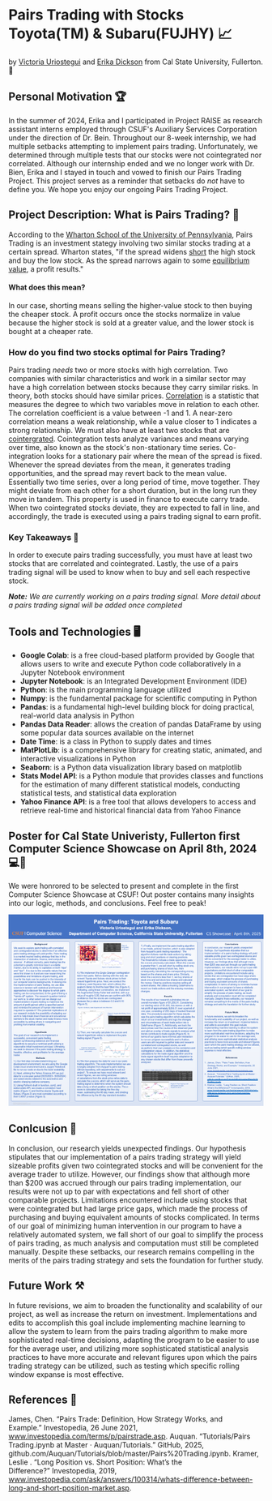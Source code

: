# Pairs Trading with Stocks Toyota(TM) & Subaru(FUJHY) :chart_with_upwards_trend:
by [Victoria Uriostegui](https://www.linkedin.com/in/victoria-uriostegui-3a031a26a) and [Erika Dickson](https://www.linkedin.com/in/erika-dickson?utm_source=share&utm_campaign=share_via&utm_content=profile&utm_medium=ios_app) from Cal State University, Fullerton. :elephant:

## Personal Motivation :trophy:
In the summer of 2024, Erika and I participated in Project RAISE as research assistant interns employed through CSUF's Auxiliary Services Corporation under the direction of Dr. Bein. Throughout our 8-week internship, we had multiple setbacks attempting to implement pairs trading. Unfortunately, we determined through multiple tests that our stocks were not cointegrated nor correlated. Although our internship ended and we no longer work with Dr. Bien, Erika and I stayed in touch and vowed to finish our Pairs Trading Project. This project serves as a reminder that setbacks do *not* have to define you. We hope you enjoy our ongoing Pairs Trading Project.

## Project Description: What is Pairs Trading? :monocle_face:
According to the [Wharton School of the University of Pennsylvania](http://stat.wharton.upenn.edu/~steele/Courses/434/434Context/PairsTrading/PairsTradingQFin05.pdf), Pairs Trading is an investment stategy involving two similar stocks trading at a certain spread. Wharton states, "if the spread widens [short](https://www.investor.gov/introduction-investing/investing-basics/how-stock-markets-work/stock-purchases-and-sales-long-and) the high stock and buy the low stock. As the spread narrows again to some [equilibrium value](https://dictionary.cambridge.org/us/dictionary/english/equilibrium-price), a profit results." 

#### What does this mean? #### 
In our case, shorting means selling the higher-value stock to then buying the cheaper stock. A profit occurs once the stocks normalize in value because the higher stock is sold at a greater value, and the lower stock is bought at a cheaper rate. 

### How do you find two stocks optimal for Pairs Trading? ###
Pairs trading *needs* two or more stocks with high correlation. Two companies with similar characteristics and work in a similar sector may have a high correlation between stocks because they carry similar risks. In theory, both stocks should have similar prices. [Correlation](https://openstax.org/books/principles-finance/pages/14-1-correlation-analysis) is a statistic that measures the degree to which two variables move in relation to each other. The correlation coefficient is a value between -1 and 1. A near-zero correlation means a weak relationship, while a value closer to 1 indicates a strong relationship. We must also have at least two stocks that are [cointergrated](https://pmc.ncbi.nlm.nih.gov/articles/PMC6744394/). Cointegration tests analyze variances and means varying over time, also known as the stock's non-stationary time series. 
Co-integration looks for a stationary pair where the mean of the spread is fixed. Whenever the spread deviates from the mean, it generates trading opportunities, and the spread may revert back to the mean value. Essentially two time series, over a long period of time, move together.
They might deviate from each other for a short duration, but in the long run they move in tandem. This property is used in finance to execute carry trade. When two cointegrated stocks deviate, they are expected to fall in line, and accordingly, the trade is executed using a pairs trading signal to earn profit. 

### Key Takeaways :memo:
In order to execute pairs trading successfully, you must have at least two stocks that are correlated and cointegrated. Lastly, the use of a pairs trading signal will be used to know when to buy and sell each respective stock. 

***Note:** We are currently working on a pairs trading signal. More detail about a pairs trading signal will be added once completed*

## Tools and Technologies :desktop_computer:

- **Google Colab**: is a free cloud-based platform provided by Google that allows users to write and execute Python code collaboratively in a Jupyter Notebook environment
- **Jupyter Notebook**: is an Integrated Development Environment (IDE)
- **Python**: is the main programming language utilized
- **Numpy**: is the fundamental package for scientific computing in Python
- **Pandas**: is a fundamental high-level building block for doing practical, real-world data analysis in Python
- **Pandas Data Reader**: allows the creation of pandas DataFrame by using some popular data sources available on the internet
- **Date Time**: is a class in Python to supply dates and times
- **MatPlotLib**: is a comprehensive library for creating static, animated, and interactive visualizations in Python
- **Seaborn**: is a Python data visualization library based on matplotlib
- **Stats Model API**: is a Python module that provides classes and functions for the estimation of many different statistical models, conducting statistical tests, and statistical data exploration
- **Yahoo Finance API**: is a free tool that allows developers to access and retrieve real-time and historical financial data from Yahoo Finance

## Poster for Cal State Univeristy, Fullerton first Computer Science Showcase on April 8th, 2024 💻🐘
We were honrored to be selected to present and complete in the first Computer Science Showcase at CSUF! Out poster contains many insights into our logic, methods, and conclusions. Feel free to peak! 

![Computer Science Showcase Poster](CS-Showcase-Poster.png)

## Conlcusion 💭
In conclusion, our research yields unexpected findings. Our hypothesis stipulates that our implementation of a pairs trading strategy will yield sizeable profits given two cointegrated stocks and will be convenient for the average trader to utilize. However, our findings show that although more than $200 was accrued through our pairs trading implementation, our results were not up to par with expectations and fell short of other comparable projects. Limitations encountered include using stocks that were cointegrated but had large price gaps, which made the process of purchasing and buying equivalent amounts of stocks complicated. In terms of our goal of minimizing human intervention in our program to have a relatively automated system, we fall short of our goal to simplify the process of pairs trading, as much analysis and computation must still be completed manually. Despite these setbacks, our research remains compelling in the merits of the pairs trading strategy and sets the foundation for further study.

## Future Work ⚒️
In future revisions, we aim to broaden the functionality and scalability of our project, as well as increase the return on investment. Implementations and edits to accomplish this goal include implementing machine learning to allow the system to learn from the pairs trading algorithm to make more sophisticated real-time decisions, adapting the program to be easier to use for the average user, and utilizing more sophisticated statistical analysis practices to have more accurate and relevant figures upon which the pairs trading strategy can be utilized, such as testing which specific rolling window expanse is most effective.

## References 📔
James, Chen. “Pairs Trade: Definition, How Strategy Works, and Example.” Investopedia, 26 June 2021, www.investopedia.com/terms/p/pairstrade.asp.
Auquan. “Tutorials/Pairs Trading.ipynb at Master · Auquan/Tutorials.” GitHub, 2025, github.com/Auquan/Tutorials/blob/master/Pairs%20Trading.ipynb.
Kramer, Leslie . “Long Position vs. Short Position: What’s the Difference?” Investopedia, 2019, www.investopedia.com/ask/answers/100314/whats-difference-between-long-and-short-position-market.asp.








